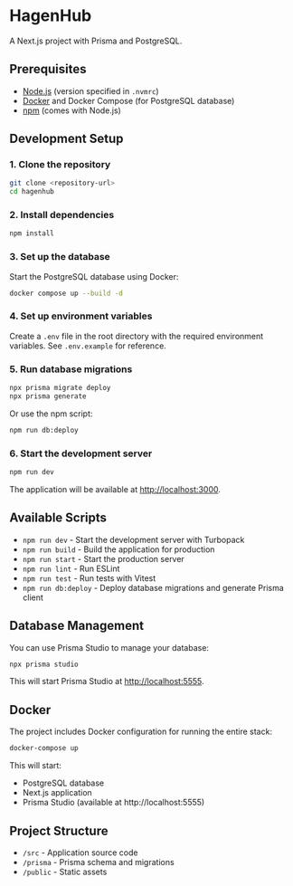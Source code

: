 # HagenHub

A Next.js project with Prisma and PostgreSQL.

## Prerequisites

- [Node.js](https://nodejs.org/) (version specified in `.nvmrc`)
- [Docker](https://www.docker.com/) and Docker Compose (for PostgreSQL database)
- [npm](https://www.npmjs.com/) (comes with Node.js)

## Development Setup

### 1. Clone the repository

```bash
git clone <repository-url>
cd hagenhub
```

### 2. Install dependencies

```bash
npm install
```

### 3. Set up the database

Start the PostgreSQL database using Docker:

```bash
docker compose up --build -d
```

### 4. Set up environment variables

Create a `.env` file in the root directory with the required environment variables. See `.env.example` for reference.

### 5. Run database migrations

```bash
npx prisma migrate deploy
npx prisma generate
```

Or use the npm script:

```bash
npm run db:deploy
```

### 6. Start the development server

```bash
npm run dev
```

The application will be available at [http://localhost:3000](http://localhost:3000).

## Available Scripts

- `npm run dev` - Start the development server with Turbopack
- `npm run build` - Build the application for production
- `npm run start` - Start the production server
- `npm run lint` - Run ESLint
- `npm run test` - Run tests with Vitest
- `npm run db:deploy` - Deploy database migrations and generate Prisma client

## Database Management

You can use Prisma Studio to manage your database:

```bash
npx prisma studio
```

This will start Prisma Studio at [http://localhost:5555](http://localhost:5555).

## Docker

The project includes Docker configuration for running the entire stack:

```bash
docker-compose up
```

This will start:

- PostgreSQL database
- Next.js application
- Prisma Studio (available at http://localhost:5555)

## Project Structure

- `/src` - Application source code
- `/prisma` - Prisma schema and migrations
- `/public` - Static assets
